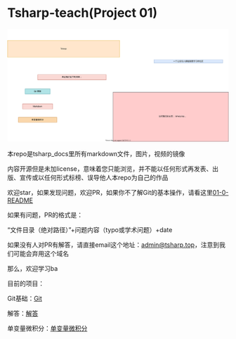 # Tsharp-teach(Project 01)

![tshap-zh.png](01-icon/tsharp-zh.svg)

本repo是tsharp_docs里所有markdown文件，图片，视频的镜像

内容开源但是未加license，意味着您只能浏览，并不能以任何形式再发表、出版、宣传或以任何形式标榜、误导他人本repo为自己的作品

欢迎star，如果发现问题，欢迎PR，如果你不了解Git的基本操作，请看这里[01-0-README](01-0/README.md)

如果有问题，PR的格式是：

“文件目录（绝对路径）”+问题内容（typo或学术问题）+date

如果没有人对PR有解答，请直接email这个地址：admin@tsharp.top，注意到我们可能会弃用这个域名

那么，欢迎学习ba

目前的项目：

Git基础：[Git](01-0/README.md)

解答：[解答](01-1/01-1-1.md)

单变量微积分：[单变量微积分](01-2/README.md)

